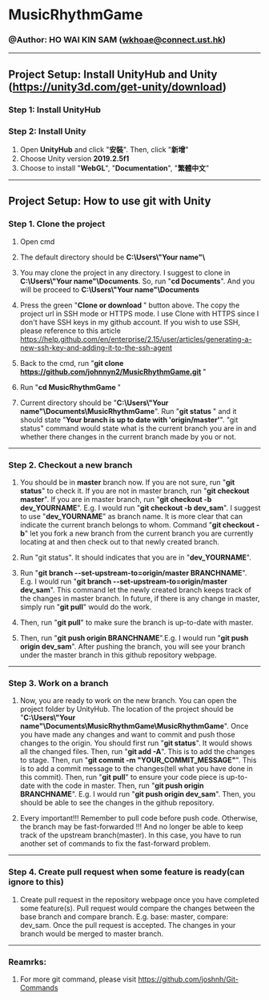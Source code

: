 # MusicRhythmGame
### @Author: HO WAI KIN SAM (wkhoae@connect.ust.hk)
--------------------
## Project Setup: Install UnityHub and Unity (https://unity3d.com/get-unity/download)
### Step 1: Install UnityHub
### Step 2: Install Unity
1. Open <b>UnityHub</b> and click "<b>安裝</b>". Then, click "<b>新增</b>"
2. Choose Unity version <b>2019.2.5f1</b>
3. Choose to install "<b>WebGL</b>", "<b>Documentation</b>", "<b>繁體中文</b>"
--------------------
## Project Setup: How to use git with Unity
### Step 1. Clone the project
1. Open cmd

2. The default directory should be <b>C:\Users\\"Your name"\ </b>

3. You may clone the project in any directory. I suggest to clone in <b>C:\Users\\"Your name"\Documents</b>. So, run "<b>cd Documents</b>". And you will be proceed to <b>C:\Users\\"Your name"\Documents </b>

4. Press the green "<b>Clone or download </b>" button above. The copy the project url in SSH mode or HTTPS mode. I use Clone with HTTPS since I don't have SSH keys in my github account. If you wish to use SSH, please reference to this article https://help.github.com/en/enterprise/2.15/user/articles/generating-a-new-ssh-key-and-adding-it-to-the-ssh-agent

5. Back to the cmd, run "<b>git clone https://github.com/johnnyn2/MusicRhythmGame.git </b>"

6. Run "<b>cd MusicRhythmGame </b>"

7. Current directory should be "<b>C:\Users\\"Your name"\Documents\MusicRhythmGame</b>". Run "<b>git status </b>" and it should state "<b>Your branch is up to date with 'origin/master'</b>". "git status" command would state what is the current branch you are in and whether there changes in the current branch made by you or not.
--------------------
### Step 2. Checkout a new branch 
1. You should be in <b>master</b> branch now. If you are not sure, run "<b>git status</b>" to check it. If you are not in master branch, run "<b>git checkout master</b>". If you are in master branch,  run "<b>git checkout -b dev_YOURNAME</b>". E.g. I would run "<b>git checkout -b dev_sam</b>". I suggest to use "<b>dev_YOURNAME</b>" as branch name. It is more clear that can indicate the current branch belongs to whom. Command "<b>git checkout -b</b>" let you fork a new branch from the current branch you are currently locating at and then check out to that newly created branch. 

2. Run "git status". It should indicates that you are in "<b>dev_YOURNAME</b>".

3. Run "<b>git branch --set-upstream-to=origin/master BRANCHNAME</b>". E.g. I would run "<b>git branch --set-upstream-to=origin/master dev_sam</b>". This command let the newly created branch keeps track of the changes in master branch. In future, if there is any change in master, simply run "<b>git pull</b>" would do the work.

4. Then, run "<b>git pull</b>" to make sure the branch is up-to-date with master. 

5. Then, run "<b>git push origin BRANCHNAME</b>".E.g. I would run "<b>git push origin dev_sam</b>". After pushing the branch, you will see your branch under the master branch in this github repository webpage. 
--------------------
### Step 3. Work on a branch
1. Now, you are ready to work on the new branch. You can open the project folder by UnityHub. The location of the project should be "<b>C:\Users\\"Your name"\Documents\MusicRhythmGame\MusicRhythmGame</b>". Once you have made any changes and want to commit and push those changes to the origin. You should first run "<b>git status</b>". It would shows all the changed files. Then, run "<b>git add -A</b>". This is to add the changes to stage. Then, run "<b>git commit -m "YOUR_COMMIT_MESSAGE"</b>". This is to add a commit message to the changes(tell what you have done in this commit). Then, run "<b>git pull</b>" to ensure your code piece is up-to-date with the code in master. Then, run "<b>git push origin BRANCHNAME</b>". E.g. I would run "<b>git push origin dev_sam</b>". Then, you should be able to see the changes in the github repository. 

2. Every important!!! Remember to pull code before push code. Otherwise, the branch may be fast-forwarded !!! And no longer be able to keep track of the upstream branch(master). In this case, you have to run another set of commands to fix the fast-forward problem.  
--------------------
### Step 4. Create pull request when some feature is ready(can ignore to this)
1. Create pull request in the repository webpage once you have completed some feature(s). Pull request would compare the changes between the base branch and compare branch. E.g. base: master, compare: dev_sam. Once the pull request is accepted. The changes in your branch would be merged to master branch.
--------------------
### Reamrks:
1. For more git command, please visit https://github.com/joshnh/Git-Commands
